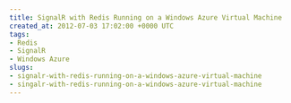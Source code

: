 ```yaml
---
title: SignalR with Redis Running on a Windows Azure Virtual Machine
created_at: 2012-07-03 17:02:00 +0000 UTC
tags:
- Redis
- SignalR
- Windows Azure
slugs:
- signalr-with-redis-running-on-a-windows-azure-virtual-machine
- singalr-with-redis-running-on-a-windows-azure-virtual-machine
---
```

